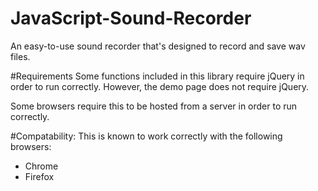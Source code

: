 # JavaScript-Sound-Recorder
An easy-to-use sound recorder that's designed to record and save wav files.

#Requirements
Some functions included in this library require jQuery in order to run correctly.  However, the demo page does not require jQuery.

Some browsers require this to be hosted from a server in order to run correctly.

#Compatability:
This is known to work correctly with the following browsers:
- Chrome
- Firefox
